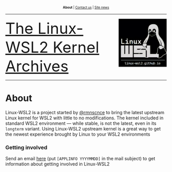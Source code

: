 <p align="center"><font size="1"><b>About</b> | <a href="mailto:linux-wsl2@ya.ru">Contact us</a> | <a href="https://linux-wsl2.github.io/news">Site news</a> </font></p>
<hr>
<img src="/images/image.png" width="150" title="WSL Avatar" align="right" /><font size="7"><a href="https://linux-wsl2.github.io">The Linux-WSL2 Kernel Archives</a></font>
<hr size="30">

# About

Linux-WSL2 is a project started by [@rmnscnce](https://www.github.com/rmnscnce) to bring the latest upstream Linux kernel for WSL2 with little to no modifications. The kernel included in standard WSL2 environment — while stable, is not the latest, even in its `longterm` variant. Using Linux-WSL2 upstream kernel is a great way to get the newest experience brought by Linux to your WSL2 environments

### Getting involved
Send an email [here](mailto:linux-wsl2@ya.ru) (put `[APPLINFO YYYYMMDD]` in the mail subject) to get information about getting involved in Linux-WSL2
